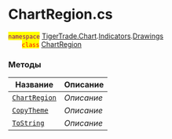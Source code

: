 
# ChartRegion.cs
<mark style="color:purple;">`namespace`</mark> [TigerTrade.Chart](../../../../../TigerTrade.Chart.md).[Indicators](../../../../../TigerTrade.Chart/Indicators.md).[Drawings](../../../../../TigerTrade.Chart/Indicators/Drawings.md)  
&nbsp;&nbsp;&nbsp;&nbsp;&nbsp;&nbsp;&nbsp;<mark style="color:red;">`class`</mark> [ChartRegion](../../ChartRegion.cs.md)

### Методы
| Название | Описание |
| --- | --- |
| [`ChartRegion`](./Методы/ChartRegion.md) | *Описание* |
| [`CopyTheme`](./Методы/CopyTheme.md) | *Описание* |
| [`ToString`](./Методы/ToString.md) | *Описание* |
